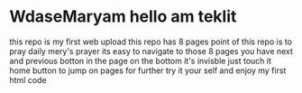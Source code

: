 # WdaseMaryam hello am teklit
this repo is my first web upload 
this repo has 8 pages 
point of this repo is to pray daily  mery's prayer
its easy to navigate to those 8 pages 
you have next and previous botton in the page on the bottom it's invisble just touch it
home button to jump on pages
for further try it your self and enjoy my first html code 
